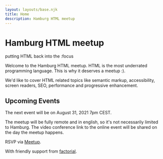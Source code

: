 ```yaml
---
layout: layouts/base.njk
title: Home
description: Hamburg HTML meetup
---
```

# Hamburg HTML meetup
<span role="doc-subtitle">putting HTML back into the :focus</span>

Welcome to the Hamburg HTML meetup. HTML is the most underrated programming language. This is why it deserves a meetup :).

We'd like to cover HTML related topics like semantic markup, accessibility, screen readers, SEO, performance and progressive enhancement.

## Upcoming Events

The next event will be on August 31, 2021 7pm CEST.

The meetup will be fully remote and in english, so it's not necessarily limited to Hamburg. The video conference link to the online event will be shared on the day the meetup happens.

RSVP via [Meetup](https://www.meetup.com/de-DE/hhhtml/).

With friendly support from [factorial](https://factorial.io).